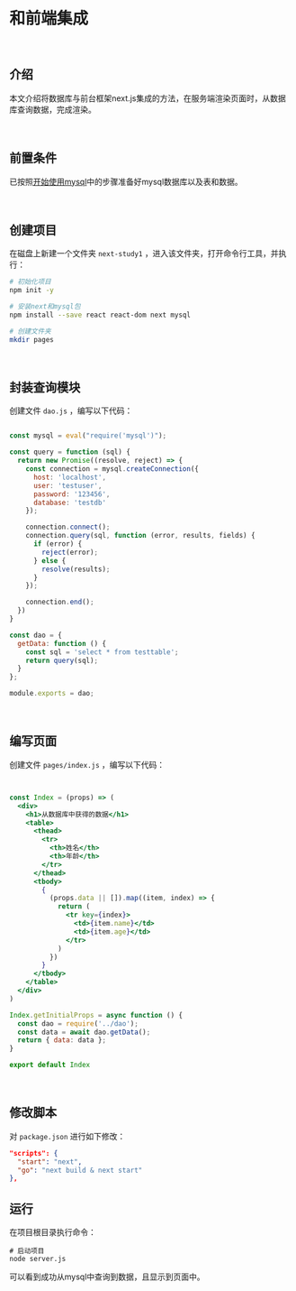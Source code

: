 # 和前端集成

​	

## 介绍

本文介绍将数据库与前台框架next.js集成的方法，在服务端渲染页面时，从数据库查询数据，完成渲染。

​	

## 前置条件

已按照[开始使用mysql](start.md)中的步骤准备好mysql数据库以及表和数据。

​	

## 创建项目

在磁盘上新建一个文件夹 `next-study1` ，进入该文件夹，打开命令行工具，并执行： 

```sh
# 初始化项目
npm init -y

# 安装next和mysql包
npm install --save react react-dom next mysql

# 创建文件夹
mkdir pages
```

​	

## 封装查询模块

创建文件 `dao.js` ，编写以下代码：

```jsx

const mysql = eval("require('mysql')");

const query = function (sql) {
  return new Promise((resolve, reject) => {
    const connection = mysql.createConnection({
      host: 'localhost',
      user: 'testuser',
      password: '123456',
      database: 'testdb'
    });

    connection.connect();
    connection.query(sql, function (error, results, fields) {
      if (error) {
        reject(error);
      } else {
        resolve(results);
      }
    });

    connection.end();
  })
}

const dao = {
  getData: function () {
    const sql = 'select * from testtable';
    return query(sql);
  }
};

module.exports = dao;
```

​	

## 编写页面

创建文件 `pages/index.js` ，编写以下代码：

```jsx


const Index = (props) => (
  <div>
    <h1>从数据库中获得的数据</h1>
    <table>
      <thead>
        <tr>
          <th>姓名</th>
          <th>年龄</th>
        </tr>
      </thead>
      <tbody>
        {
          (props.data || []).map((item, index) => {
            return (
              <tr key={index}>
                <td>{item.name}</td>
                <td>{item.age}</td>
              </tr>
            )
          })
        }
      </tbody>
    </table>
  </div>
)

Index.getInitialProps = async function () {
  const dao = require('../dao');
  const data = await dao.getData();
  return { data: data };
}

export default Index
```

​	

## 修改脚本

对 `package.json` 进行如下修改：

```json
"scripts": {
  "start": "next",
  "go": "next build & next start"
},
```



## 运行

在项目根目录执行命令：

```shell
# 启动项目
node server.js
```

可以看到成功从mysql中查询到数据，且显示到页面中。



 